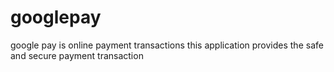 # googlepay
google pay is online payment transactions this application provides the safe and secure payment transaction
